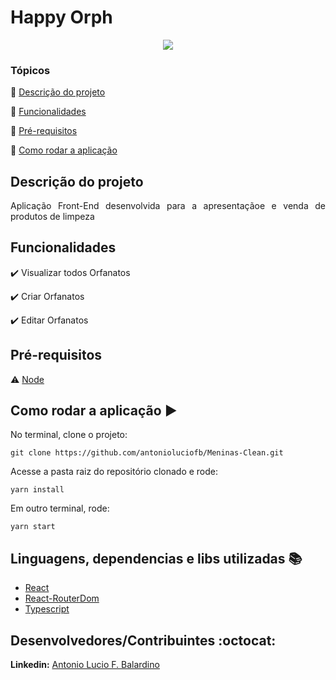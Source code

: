 <h1>Happy Orph</h1>

<p align="center">
  <img src="http://img.shields.io/static/v1?label=STATUS&message=CONCLUIDO&color=GREEN&style=for-the-badge"/>
</p>


### Tópicos

:small_blue_diamond: [Descrição do projeto](#descrição-do-projeto)

:small_blue_diamond: [Funcionalidades](#funcionalidades)

:small_blue_diamond: [Pré-requisitos](#pré-requisitos)

:small_blue_diamond: [Como rodar a aplicação](#como-rodar-a-aplicação-arrow_forward)


## Descrição do projeto

<p align="justify">
  Aplicação Front-End desenvolvida para a apresentaçãoe e venda de produtos de limpeza
</p>

## Funcionalidades

:heavy_check_mark:  Visualizar todos Orfanatos

:heavy_check_mark:  Criar Orfanatos

:heavy_check_mark:  Editar Orfanatos


## Pré-requisitos

:warning: [Node](https://nodejs.org/en/download/)


## Como rodar a aplicação :arrow_forward:

No terminal, clone o projeto:

```
git clone https://github.com/antonioluciofb/Meninas-Clean.git
```
Acesse a pasta raiz do repositório clonado e rode:

```
yarn install
```


Em outro terminal, rode:

```
yarn start
```

## Linguagens, dependencias e libs utilizadas :books:

- [React](https://pt-br.reactjs.org/docs/create-a-new-react-app.html)
- [React-RouterDom](https://reactrouter.com/web/guides/quick-start)
- [Typescript](https://www.typescriptlang.org/)


## Desenvolvedores/Contribuintes :octocat:

**Linkedin:** [Antonio Lucio F. Balardino](https://www.linkedin.com/in/antonioluciofb/)
